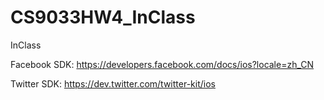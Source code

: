 # CS9033HW4_InClass
InClass

Facebook SDK: https://developers.facebook.com/docs/ios?locale=zh_CN

Twitter SDK: https://dev.twitter.com/twitter-kit/ios
